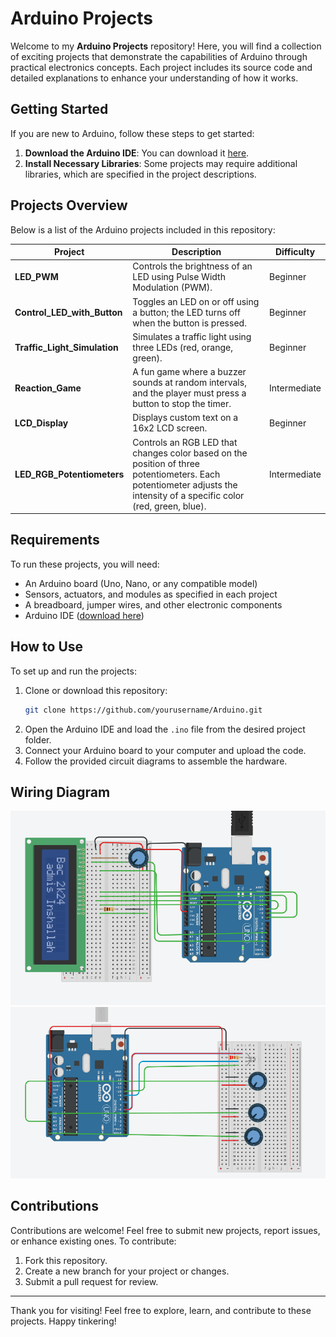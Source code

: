 # Arduino Projects

Welcome to my **Arduino Projects** repository! Here, you will find a collection of exciting projects that demonstrate the capabilities of Arduino through practical electronics concepts. Each project includes its source code and detailed explanations to enhance your understanding of how it works.

## Getting Started

If you are new to Arduino, follow these steps to get started:

1. **Download the Arduino IDE**: You can download it [here](https://www.arduino.cc/en/software).
2. **Install Necessary Libraries**: Some projects may require additional libraries, which are specified in the project descriptions.

## Projects Overview

Below is a list of the Arduino projects included in this repository:

| Project                        | Description                                                          | Difficulty  |
|-------------------------------|----------------------------------------------------------------------|-------------|
| **LED_PWM**                   | Controls the brightness of an LED using Pulse Width Modulation (PWM). | Beginner    |
| **Control_LED_with_Button**   | Toggles an LED on or off using a button; the LED turns off when the button is pressed. | Beginner    |
| **Traffic_Light_Simulation**  | Simulates a traffic light using three LEDs (red, orange, green).     | Beginner    |
| **Reaction_Game**             | A fun game where a buzzer sounds at random intervals, and the player must press a button to stop the timer. | Intermediate |
| **LCD_Display**               | Displays custom text on a 16x2 LCD screen. | Beginner    |
| **LED_RGB_Potentiometers**    | Controls an RGB LED that changes color based on the position of three potentiometers. Each potentiometer adjusts the intensity of a specific color (red, green, blue). | Intermediate |


## Requirements

To run these projects, you will need:

- An Arduino board (Uno, Nano, or any compatible model)
- Sensors, actuators, and modules as specified in each project
- A breadboard, jumper wires, and other electronic components
- Arduino IDE ([download here](https://www.arduino.cc/en/software))

## How to Use

To set up and run the projects:

1. Clone or download this repository:
    ```bash
    git clone https://github.com/yourusername/Arduino.git
    ```
2. Open the Arduino IDE and load the `.ino` file from the desired project folder.
3. Connect your Arduino board to your computer and upload the code.
4. Follow the provided circuit diagrams to assemble the hardware.

## Wiring Diagram
![Wiring Diagram for LCD](./images/cablagelcd.png)
![Wiring Diagram for LED_RGB_Potentiometers_](./images/RGB_LED.png)

## Contributions

Contributions are welcome! Feel free to submit new projects, report issues, or enhance existing ones. To contribute:

1. Fork this repository.
2. Create a new branch for your project or changes.
3. Submit a pull request for review.

---

Thank you for visiting! Feel free to explore, learn, and contribute to these projects. Happy tinkering!
